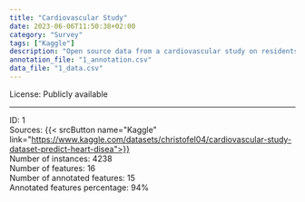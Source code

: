 ```yaml
---
title: "Cardiovascular Study"
date: 2023-06-06T11:50:38+02:00
category: "Survey"
tags: ["Kaggle"]
description: "Open source data from a cardiovascular study on residents of Framingham, Massachusetts. The classification goal is to assess the 10-year patient's risk of future coronary heart disease (CHD). The dataset contains 4 238 instances and 16 variables, including demographic data, survey information, and a few EHR-based fields."
annotation_file: "1_annotation.csv"
data_file: "1_data.csv"
---
```


License: Publicly available 

 --- 
ID: 1 \
Sources: {{< srcButton name="Kaggle" link="https://www.kaggle.com/datasets/christofel04/cardiovascular-study-dataset-predict-heart-disea">}}  \
Number of instances: 4238 \
Number of features: 16 \
Number of annotated features: 15 \
Annotated features percentage: 94% 
